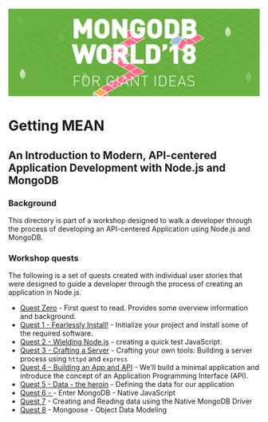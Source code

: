 ![MongoDB](../images/header.png "MongoDB")
# Getting MEAN
## An Introduction to Modern, API-centered Application Development with Node.js and MongoDB

### Background

This directory is part of a workshop designed to walk a developer through the process of developing an API-centered Application using Node.js and MongoDB.

### Workshop quests

The following is a set of quests created with individual user stories that were designed to guide a developer through the process of creating an application in Node.js.

* [Quest Zero](./quest0.md) - First quest to read.  Provides some overview information and background.
* [Quest 1 - Fearlessly Install!](./quest1.md) - Initialize your project and install some of the required software.
* [Quest 2 - Wielding Node.js](./quest2.md) - creating a quick test JavaScript.
* [Quest 3 - Crafting a Server](./quest3.md) - Crafting your own tools: Building a server process using `httpd` and `express`
* [Quest 4 - Building an App and API](./quest4.md) - We'll build a minimal application and introduce the concept of an Application Programming Interface (API).
* [Quest 5 - Data - the heroin](./quest5.md) - Defining the data for our application
* [Quest 6 - ](./quest6.md) - Enter MongoDB - Native JavaScript
* [Quest 7](./quest7.md) - Creating and Reading data using the Native MongoDB Driver
* [Quest 8](./quest8.md) - Mongoose - Object Data Modeling


